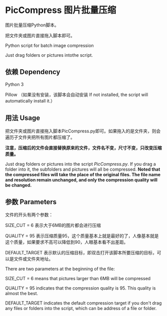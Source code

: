 # PicCompress 图片批量压缩

图片批量压缩Python脚本。

把文件夹或图片直接拖入脚本即可。

Python script for batch image compression 

Just drag folders or pictures intothe script.



## 依赖 Dependency

Python 3

Pillow （如果没有安装，该脚本会自动安装 If not installed, the script will automatically install it.）



## 用法 Usage

把文件夹或图片直接拖入脚本PicCompress.py即可。如果拖入的是文件夹，则会遍历子文件夹把所有图片都压缩了。

**注意，压缩后的文件会直接替换原来的文件，文件名不变，尺寸不变，只改变压缩质量。**

Just drag folders or pictures into the script *PicCompress.py*. If you drag a folder into it,  the subfolders and pictures will all be compressed.
**Noted that the compressed files will take the place of the original files. The file name and resolution remain unchanged, and only the compression quality will be changed.**



## 参数 Parameters

文件的开头有两个参数：

SIZE_CUT = 6 表示大于6MB的图片都会进行压缩

QUALITY = 95 表示压缩质量95，这个质量基本上就是最好的了，人像基本就是这个质量，如果要求不高可以降低到90，人眼基本看不出差距。

DEFAULT_TARGET 表示默认的压缩目标，即双击打开该脚本所要压缩的目标，可以是文件或文件夹地址。

There are two parameters at the beginning of the file:

SIZE_CUT = 6  means that pictures larger than 6MB will be compressed

QUALITY = 95 indicates that the compression quality is 95. This quality is almost the best. 

DEFAULT_TARGET indicates the default compression target if you don't drag any files or folders into the script, which can be address of a file or folder.


